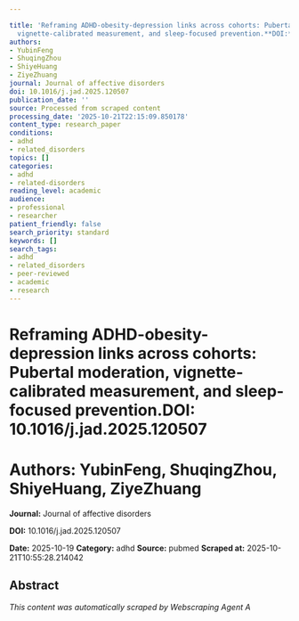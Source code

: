 ```yaml
---

title: 'Reframing ADHD-obesity-depression links across cohorts: Pubertal moderation,
  vignette-calibrated measurement, and sleep-focused prevention.**DOI:** 10.1016/j.jad.2025.120507'
authors:
- YubinFeng
- ShuqingZhou
- ShiyeHuang
- ZiyeZhuang
journal: Journal of affective disorders
doi: 10.1016/j.jad.2025.120507
publication_date: ''
source: Processed from scraped content
processing_date: '2025-10-21T22:15:09.850178'
content_type: research_paper
conditions:
- adhd
- related_disorders
topics: []
categories:
- adhd
- related-disorders
reading_level: academic
audience:
- professional
- researcher
patient_friendly: false
search_priority: standard
keywords: []
search_tags:
- adhd
- related_disorders
- peer-reviewed
- academic
- research
---
```




# Reframing ADHD-obesity-depression links across cohorts: Pubertal moderation, vignette-calibrated measurement, and sleep-focused prevention.**DOI:** 10.1016/j.jad.2025.120507

# **Authors:** YubinFeng, ShuqingZhou, ShiyeHuang, ZiyeZhuang

**Journal:** Journal of affective disorders

**DOI:** 10.1016/j.jad.2025.120507

**Date:** 2025-10-19
**Category:** adhd
**Source:** pubmed
**Scraped at:** 2025-10-21T10:55:28.214042
## Abstract
*This content was automatically scraped by Webscraping Agent A*